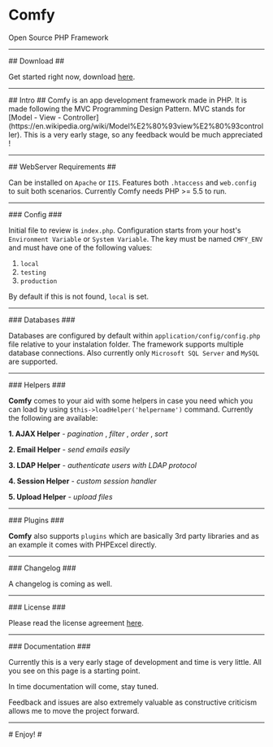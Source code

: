 # Comfy
Open Source PHP Framework
<hr />
## Download ##

Get started right now, download [here](https://github.com/EmanuelOprea/Comfy/archive/master.zip).
<hr />
## Intro ##
Comfy is an app development framework made in PHP. 
It is made following the MVC Programming Design Pattern.
MVC stands for [Model - View - Controller](https://en.wikipedia.org/wiki/Model%E2%80%93view%E2%80%93controller).
This is a very early stage, so any feedback would be much appreciated !
<hr />
## WebServer Requirements ##

Can be installed on `Apache` or `IIS`.
Features both `.htaccess` and `web.config` to suit both scenarios.
Currently Comfy needs PHP >= 5.5 to run.
<hr />
### Config ###

Initial file to review is `index.php`.
Configuration starts from your host's `Environment Variable` or `System Variable`.
The key must be named `CMFY_ENV` and must have one of the following values:

1. `local`
2. `testing`
3. `production`

By default if this is not found, `local` is set.
<hr />
### Databases ###

Databases are configured by default within `application/config/config.php` file relative to your instalation folder.
The framework supports multiple database connections.
Also currently only `Microsoft SQL Server` and `MySQL` are supported.
<hr />
### Helpers ###

**Comfy** comes to your aid with some helpers in case you need which you can load by using `$this->loadHelper('helpername')` command.
Currently the following are available:

**1. AJAX Helper** - _pagination_ , _filter_ , _order_ , _sort_

**2. Email Helper** - _send emails easily_

**3. LDAP Helper** - _authenticate users with LDAP protocol_

**4. Session Helper** - _custom session handler_

**5. Upload Helper** - _upload files_
<hr />
### Plugins ###

**Comfy** also supports `plugins` which are basically 3rd party libraries and as an example it comes with PHPExcel directly.
<hr />
### Changelog ###

A changelog is coming as well.
<hr />
### License ###

Please read the license agreement [here](https://github.com/EmanuelOprea/Comfy/blob/master/LICENSE).
<hr />
### Documentation ###

Currently this is a very early stage of development and time is very little. All you see on this page is a starting point.

In time documentation will come, stay tuned.

Feedback and issues are also extremely valuable as constructive criticism allows me to move the project forward.
<hr />
# Enjoy! #